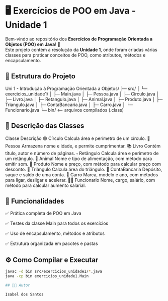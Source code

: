# 🖥️ Exercícios de POO em Java - Unidade 1

Bem-vindo ao repositório dos **Exercícios de Programação Orientada a Objetos (POO) em Java**! 🚀  
Este projeto contém a resolução da **Unidade 1**, onde foram criadas várias classes para praticar conceitos de POO, como atributos, métodos e encapsulamento.

## 📂 Estrutura do Projeto

Uni 1 - Introdução à Programação Orientada a Objetos/
├─ src/
│ └─ exercicios_unidade1/
│ ├─ Main.java
│ ├─ Pessoa.java
│ ├─ Circulo.java
│ ├─ Livro.java
│ ├─ Retangulo.java
│ ├─ Animal.java
│ ├─ Produto.java
│ ├─ Triangulo.java
│ ├─ ContaBancaria.java
│ ├─ Carro.java
│ └─ Funcionario.java
└─ bin/ <-- arquivos compilados (.class)

## 📖 Descrição das Classes
Classe	Descrição
🟢 Círculo	Calcula área e perímetro de um círculo.
🧑 Pessoa	Armazena nome e idade, e permite cumprimentar.
📚 Livro	Contém título, autor e número de páginas.
▫️ Retângulo	Calcula área e perímetro de um retângulo.
🐾 Animal	Nome e tipo de alimentação, com método para emitir som.
🛒 Produto	Nome e preço, com método para calcular preço com desconto.
🔺 Triângulo	Calcula área do triângulo.
🏦 ContaBancaria	Depósito, saque e saldo de uma conta.
🚗 Carro	Marca, modelo e ano, com métodos para ligar, desligar e acelerar.
👨‍💼 Funcionario	Nome, cargo, salário, com método para calcular aumento salarial.


## 🌟 Funcionalidades

✅ Prática completa de POO em Java

✅ Testes da classe Main para todos os exercícios

✅ Uso de encapsulamento, métodos e atributos

✅ Estrutura organizada em pacotes e pastas

## ⚙️ Como Compilar e Executar

```bash
javac -d bin src/exercicios_unidade1/*.java
java -cp bin exercicios_unidade1.Main

## 👩‍💻 Autor

Isabel dos Santos

